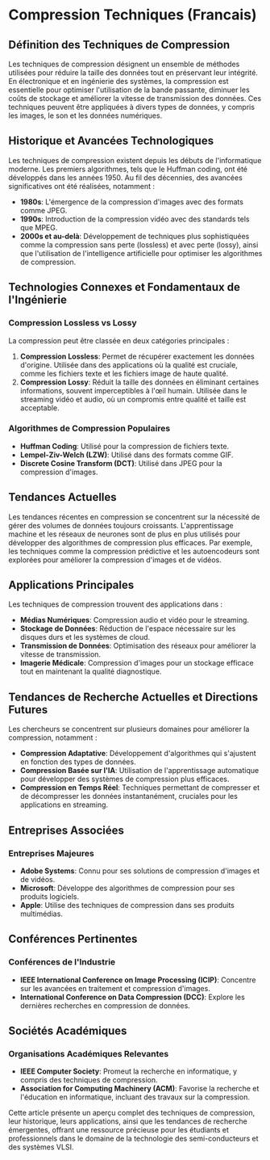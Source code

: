 # Compression Techniques (Francais)

## Définition des Techniques de Compression

Les techniques de compression désignent un ensemble de méthodes utilisées pour réduire la taille des données tout en préservant leur intégrité. En électronique et en ingénierie des systèmes, la compression est essentielle pour optimiser l'utilisation de la bande passante, diminuer les coûts de stockage et améliorer la vitesse de transmission des données. Ces techniques peuvent être appliquées à divers types de données, y compris les images, le son et les données numériques.

## Historique et Avancées Technologiques

Les techniques de compression existent depuis les débuts de l'informatique moderne. Les premiers algorithmes, tels que le Huffman coding, ont été développés dans les années 1950. Au fil des décennies, des avancées significatives ont été réalisées, notamment :

- **1980s**: L'émergence de la compression d'images avec des formats comme JPEG.
- **1990s**: Introduction de la compression vidéo avec des standards tels que MPEG.
- **2000s et au-delà**: Développement de techniques plus sophistiquées comme la compression sans perte (lossless) et avec perte (lossy), ainsi que l'utilisation de l'intelligence artificielle pour optimiser les algorithmes de compression.

## Technologies Connexes et Fondamentaux de l'Ingénierie

### Compression Lossless vs Lossy

La compression peut être classée en deux catégories principales :

1. **Compression Lossless**: Permet de récupérer exactement les données d'origine. Utilisée dans des applications où la qualité est cruciale, comme les fichiers texte et les fichiers image de haute qualité.
2. **Compression Lossy**: Réduit la taille des données en éliminant certaines informations, souvent imperceptibles à l'œil humain. Utilisée dans le streaming vidéo et audio, où un compromis entre qualité et taille est acceptable.

### Algorithmes de Compression Populaires

- **Huffman Coding**: Utilisé pour la compression de fichiers texte.
- **Lempel-Ziv-Welch (LZW)**: Utilisé dans des formats comme GIF.
- **Discrete Cosine Transform (DCT)**: Utilisé dans JPEG pour la compression d'images.

## Tendances Actuelles

Les tendances récentes en compression se concentrent sur la nécessité de gérer des volumes de données toujours croissants. L'apprentissage machine et les réseaux de neurones sont de plus en plus utilisés pour développer des algorithmes de compression plus efficaces. Par exemple, les techniques comme la compression prédictive et les autoencodeurs sont explorées pour améliorer la compression d'images et de vidéos.

## Applications Principales

Les techniques de compression trouvent des applications dans :

- **Médias Numériques**: Compression audio et vidéo pour le streaming.
- **Stockage de Données**: Réduction de l'espace nécessaire sur les disques durs et les systèmes de cloud.
- **Transmission de Données**: Optimisation des réseaux pour améliorer la vitesse de transmission.
- **Imagerie Médicale**: Compression d'images pour un stockage efficace tout en maintenant la qualité diagnostique.

## Tendances de Recherche Actuelles et Directions Futures

Les chercheurs se concentrent sur plusieurs domaines pour améliorer la compression, notamment :

- **Compression Adaptative**: Développement d'algorithmes qui s'ajustent en fonction des types de données.
- **Compression Basée sur l'IA**: Utilisation de l'apprentissage automatique pour développer des systèmes de compression plus efficaces.
- **Compression en Temps Réel**: Techniques permettant de compresser et de décompresser les données instantanément, cruciales pour les applications en streaming.

## Entreprises Associées

### Entreprises Majeures

- **Adobe Systems**: Connu pour ses solutions de compression d'images et de vidéos.
- **Microsoft**: Développe des algorithmes de compression pour ses produits logiciels.
- **Apple**: Utilise des techniques de compression dans ses produits multimédias.

## Conférences Pertinentes

### Conférences de l'Industrie

- **IEEE International Conference on Image Processing (ICIP)**: Concentre sur les avancées en traitement et compression d'images.
- **International Conference on Data Compression (DCC)**: Explore les dernières recherches en compression de données.

## Sociétés Académiques

### Organisations Académiques Relevantes

- **IEEE Computer Society**: Promeut la recherche en informatique, y compris des techniques de compression.
- **Association for Computing Machinery (ACM)**: Favorise la recherche et l'éducation en informatique, incluant des travaux sur la compression.

Cette article présente un aperçu complet des techniques de compression, leur historique, leurs applications, ainsi que les tendances de recherche émergentes, offrant une ressource précieuse pour les étudiants et professionnels dans le domaine de la technologie des semi-conducteurs et des systèmes VLSI.
